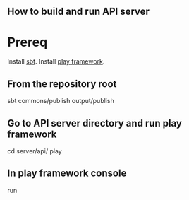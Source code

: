 ## How to build and run API server

# Prereq

Install [sbt](http://www.scala-sbt.org/release/docs/Getting-Started/Setup.html).
Install [play framework](http://www.playframework.com/download).

## From the repository root
sbt commons/publish output/publish

## Go to API server directory and run play framework
cd server/api/
play

## In play framework console
run

